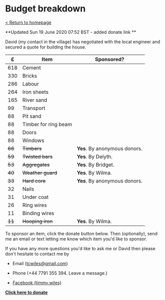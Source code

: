 # Budget breakdown

[ < Return to homepage](README.md) 

**Updated Sun 19 June 2020 07:52 BST - added donate link **

David (my contact in the village) has negotiated
with the local engineer and secured a quote
for building the house. 

£	|Item		|Sponsored? 
--------|---------------|--------
618	|Cement		|
330	|Bricks		|
286	|Labour		|
264	|Iron sheets	|
165	|River sand	|
99	|Transport	|
88	|Pit sand	|
88	|Timber for ring beam|	
88	|Doors	|
88	|Windows	|
~~66~~	|~~Timbers~~ | **Yes**. By anonymous donors.
~~59~~	|~~Twisted bars~~	| **Yes**. By Delyth.
~~53~~	|~~Aggregates~~	|**Yes**.  By Bridget.
~~40~~	|~~Weather guard~~	|**Yes**.  By Wilma. 
~~33~~	|~~Hard core~~	| **Yes**. By anonymous donors.
32	|Nails	|
31	|Under coat	|
26	|Ring wires	
11	|Binding wires	
~~11~~	|~~Hooping iron~~	|**Yes**.  By Wilma. 

To sponsor an item, click the donate button below. 
Then (optionally), send me an email or text letting
me know which item you'd like to sponsor. 

If you have any more questions you'd like to ask
me or David then please don't hesitate to contact
me by

* Email (tcwiles@gmail.com) 

* Phone (+44 7791 355 394. Leave a message.)

* [Facebook (timmy.wiles)](https://www.facebook.com/timmy.wiles)

<a href="https://www.gofundme.com/f/a-house-for-arthur-before-the-rains-come?utm_source=customer&utm_medium=copy_link&utm_campaign=p_cf+share-flow-1"><strong>Click here to donate </strong>

<div class="gfm-embed" data-url="https://www.gofundme.com/f/a-house-for-arthur-before-the-rains-come/widget/medium"></div>

<script defer src="https://www.gofundme.com/static/js/embed.js"></script>
